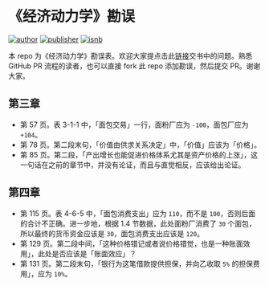# 《经济动力学》勘误

[![author](https://img.shields.io/badge/%E7%8E%8B%E5%85%86%E5%8D%BF-%E8%91%97-blue)](#)
[![publisher](https://img.shields.io/badge/%E4%B8%AD%E5%9B%BD%E8%B4%A2%E6%94%BF%E7%BB%8F%E6%B5%8E%E5%87%BA%E7%89%88%E7%A4%BE-2020--12-blue)](#)
[![isnb](https://img.shields.io/badge/ISBN-9787522301075-blue)](#)

本 repo 为《经济动力学》勘误表。欢迎大家提点击此[链接](https://github.com/tuliren/economy-dynamics-errata/issues/new?template=submit_errata.md&title=%E6%8F%90%E4%BA%A4%E5%8B%98%E8%AF%AF)交书中的问题。熟悉 GitHub PR 流程的读者，也可以直接 fork 此 repo 添加勘误，然后提交 PR。谢谢大家。

## 第三章
- 第 57 页。表 3-1-1 中，「面包交易」一行，面粉厂应为 `-100`，面包厂应为 `+104`。
- 第 78 页。第二段末句，「价值由供求关系决定」中，「价值」应该为「价格」。
- 第 85 页。第二段，「产出增长也能促进价格体系尤其是资产价格的上涨」，这一句话在之前的章节中，并没有论证，而且与直觉相反，应该给出论证。

## 第四章
- 第 115 页。表 4-6-5 中，「面包消费支出」应为 `110`，而不是 `100`，否则后面的合计不正确。进一步地，根据 1.4 节数据，此处面粉厂消费了 `30` 个面包，所以最终的货币资金应该是 `30`，面包消费支出应该是 `120`。
- 第 129 页。第二段中间，「这种价格错记或者说价格错觉，也是一种账面效用」，此处是否应该是「账面效应」？
- 第 131 页。第二段末句，「银行为这笔借款提供担保，并向乙收取 `5%` 的担保费用」，应为 `10%`。
